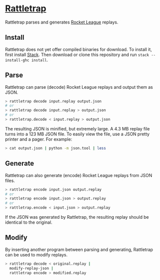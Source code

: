 # [Rattletrap][]

Rattletrap parses and generates [Rocket League][] replays.

## Install

Rattletrap does not yet offer compiled binaries for download. To install it,
first install [Stack][]. Then download or clone this repository and run
`stack --install-ghc install`.

## Parse

Rattletrap can parse (decode) Rocket League replays and output them as JSON.

``` sh
> rattletrap decode input.replay output.json
# or
> rattletrap decode input.replay > output.json
# or
> rattletrap.decode < input.replay > output.json
```

The resulting JSON is minified, but extremely large. A 4.3 MB replay file turns
into a 123 MB JSON file. To easily view the file, use a JSON pretty printer and
a pager. For example:

``` sh
> cat output.json | python -m json.tool | less
```

## Generate

Rattletrap can also generate (encode) Rocket League replays from JSON files.

``` sh
> rattletrap encode input.json output.replay
# or
> rattletrap encode input.json > output.replay
# or
> rattletrap.encode < input.json > output.replay
```

If the JSON was generated by Rattletrap, the resulting replay should be
identical to the original.

## Modify

By inserting another program between parsing and generating, Rattletrap can be
used to modify replays.

``` sh
> rattletrap decode < original.replay |
  modify-replay-json |
  rattletrap encode > modified.replay
```

[Rattletrap]: https://github.com/tfausak/rattletrap
[Rocket League]: http://www.rocketleaguegame.com/
[Stack]: https://docs.haskellstack.org/en/stable/README/
